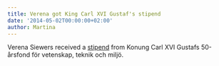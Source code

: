 ```yaml
---
title: Verena got King Carl XVI Gustaf's stipend
date: '2014-05-02T00:00:00+02:00'
author: Martina
---
```

Verena Siewers received a [stipend](https://www.kungahuset.se/pressrum/pressmeddelanden/2014pressmeddelanden/utdelningavstipendierurstiftelsenkonungcarlxvigustafs50arsfondforvetenskapteknikochmiljo.5.44b9de9714527ae8f1dcfd2.html) from Konung Carl XVI Gustafs 50-årsfond för vetenskap, teknik och miljö.
